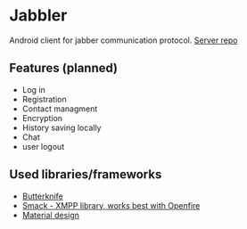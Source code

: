 # Jabbler
Android client for jabber communication protocol.
[Server repo](https://gitlab.fel.cvut.cz/skalaja7/JabblerServer)


## Features (planned)
* Log in
* Registration
* Contact managment
* Encryption
* History saving locally
* Chat
* user logout

## Used libraries/frameworks
* <a href="http://jakewharton.github.io/butterknife/" target="_blank">Butterknife</a>
* <a href="https://www.igniterealtime.org/projects/smack/" target="_blank">Smack - XMPP library, works best with Openfire</a>
* <a href="https://developer.android.com/design/material/index.html" target="_blank">Material design</a>